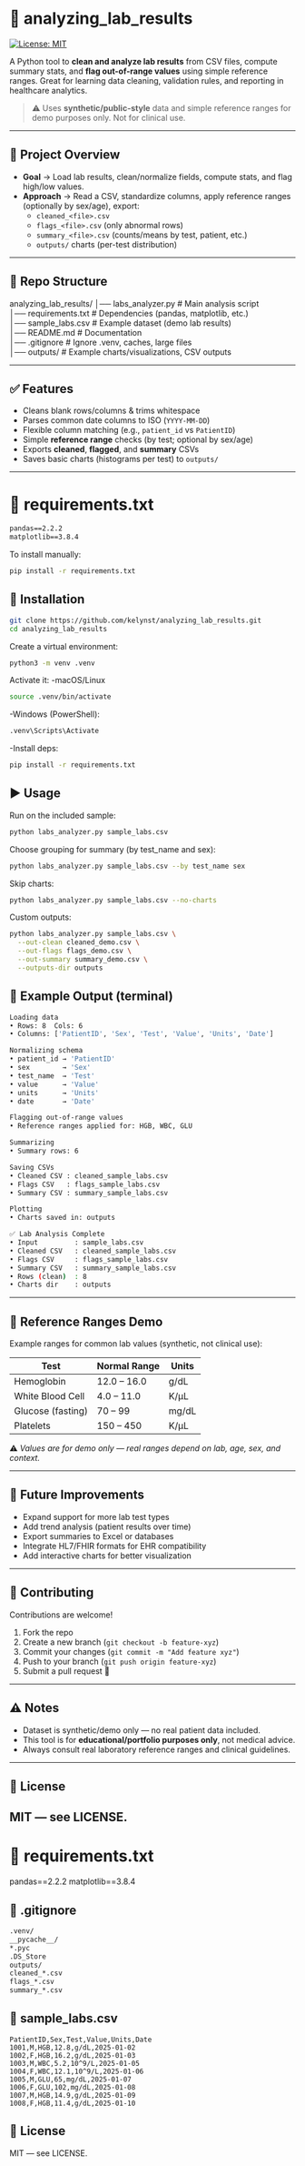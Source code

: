 # 🧪 analyzing_lab_results  
[![License: MIT](https://img.shields.io/badge/License-MIT-yellow.svg)](https://opensource.org/licenses/MIT)

A Python tool to **clean and analyze lab results** from CSV files, compute summary stats, and **flag out-of-range values** using simple reference ranges. Great for learning data cleaning, validation rules, and reporting in healthcare analytics.

> ⚠️ Uses **synthetic/public-style** data and simple reference ranges for demo purposes only. Not for clinical use.

---

## 📌 Project Overview
- **Goal** → Load lab results, clean/normalize fields, compute stats, and flag high/low values.
- **Approach** → Read a CSV, standardize columns, apply reference ranges (optionally by sex/age), export:
  - `cleaned_<file>.csv`
  - `flags_<file>.csv` (only abnormal rows)
  - `summary_<file>.csv` (counts/means by test, patient, etc.)
  - `outputs/` charts (per-test distribution)

---

## 📂 Repo Structure
analyzing_lab_results/
│── labs_analyzer.py       # Main analysis script  
│── requirements.txt       # Dependencies (pandas, matplotlib, etc.)  
│── sample_labs.csv        # Example dataset (demo lab results)  
│── README.md              # Documentation  
│── .gitignore             # Ignore .venv, caches, large files  
│── outputs/               # Example charts/visualizations, CSV outputs  

---

## ✅ Features
- Cleans blank rows/columns & trims whitespace  
- Parses common date columns to ISO (`YYYY-MM-DD`)  
- Flexible column matching (e.g., `patient_id` vs `PatientID`)  
- Simple **reference range** checks (by test; optional by sex/age)  
- Exports **cleaned**, **flagged**, and **summary** CSVs  
- Saves basic charts (histograms per test) to `outputs/`  

---

# 📄 requirements.txt
```txt
pandas==2.2.2
matplotlib==3.8.4
```
To install manually:
```bash
pip install -r requirements.txt
```

## 🚀 Installation
```bash
git clone https://github.com/kelynst/analyzing_lab_results.git
cd analyzing_lab_results
```
Create a virtual environment:
```bash
python3 -m venv .venv
```
Activate it:
-macOS/Linux
```bash
source .venv/bin/activate
```
-Windows (PowerShell):
```bash
.venv\Scripts\Activate
```
-Install deps:
```bash
pip install -r requirements.txt
```

## ▶️ Usage
Run on the included sample:
```bash
python labs_analyzer.py sample_labs.csv
```
Choose grouping for summary (by test_name and sex):
```bash
python labs_analyzer.py sample_labs.csv --by test_name sex
```
Skip charts:
```bash
python labs_analyzer.py sample_labs.csv --no-charts
```
Custom outputs:
```bash
python labs_analyzer.py sample_labs.csv \
  --out-clean cleaned_demo.csv \
  --out-flags flags_demo.csv \
  --out-summary summary_demo.csv \
  --outputs-dir outputs
  ```

## 📝 Example Output (terminal)
```bash
Loading data
• Rows: 8  Cols: 6
• Columns: ['PatientID', 'Sex', 'Test', 'Value', 'Units', 'Date']

Normalizing schema
• patient_id → 'PatientID'
• sex        → 'Sex'
• test_name  → 'Test'
• value      → 'Value'
• units      → 'Units'
• date       → 'Date'

Flagging out-of-range values
• Reference ranges applied for: HGB, WBC, GLU

Summarizing
• Summary rows: 6

Saving CSVs
• Cleaned CSV : cleaned_sample_labs.csv
• Flags CSV   : flags_sample_labs.csv
• Summary CSV : summary_sample_labs.csv

Plotting
• Charts saved in: outputs

✅ Lab Analysis Complete
• Input         : sample_labs.csv
• Cleaned CSV   : cleaned_sample_labs.csv
• Flags CSV     : flags_sample_labs.csv
• Summary CSV   : summary_sample_labs.csv
• Rows (clean)  : 8
• Charts dir    : outputs
```
---

## 🧪 Reference Ranges Demo  
Example ranges for common lab values (synthetic, not clinical use):  

| Test            | Normal Range        | Units  |
|-----------------|---------------------|--------|
| Hemoglobin      | 12.0 – 16.0         | g/dL   |
| White Blood Cell| 4.0 – 11.0          | K/µL   |
| Glucose (fasting)| 70 – 99            | mg/dL  |
| Platelets       | 150 – 450           | K/µL   |

⚠️ *Values are for demo only — real ranges depend on lab, age, sex, and context.*  

---

## 🔮 Future Improvements  
- Expand support for more lab test types  
- Add trend analysis (patient results over time)  
- Export summaries to Excel or databases  
- Integrate HL7/FHIR formats for EHR compatibility  
- Add interactive charts for better visualization  

---

## 🤝 Contributing  
Contributions are welcome!  
1. Fork the repo  
2. Create a new branch (`git checkout -b feature-xyz`)  
3. Commit your changes (`git commit -m "Add feature xyz"`)  
4. Push to your branch (`git push origin feature-xyz`)  
5. Submit a pull request 🎉  

---

## ⚠️ Notes  
- Dataset is synthetic/demo only — no real patient data included.  
- This tool is for **educational/portfolio purposes only**, not medical advice.  
- Always consult real laboratory reference ranges and clinical guidelines.  

---

## 📜 License
MIT — see LICENSE.
---

# 📄 requirements.txt
pandas==2.2.2
matplotlib==3.8.4

## 🙈 .gitignore
```txt
.venv/
__pycache__/
*.pyc
.DS_Store
outputs/
cleaned_*.csv
flags_*.csv
summary_*.csv
```
## 🧪 sample_labs.csv
```csv
PatientID,Sex,Test,Value,Units,Date
1001,M,HGB,12.8,g/dL,2025-01-02
1002,F,HGB,16.2,g/dL,2025-01-03
1003,M,WBC,5.2,10^9/L,2025-01-05
1004,F,WBC,12.1,10^9/L,2025-01-06
1005,M,GLU,65,mg/dL,2025-01-07
1006,F,GLU,102,mg/dL,2025-01-08
1007,M,HGB,14.9,g/dL,2025-01-09
1008,F,HGB,11.4,g/dL,2025-01-10
```
## 📜 License
MIT — see LICENSE.